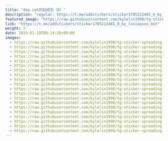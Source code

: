 ```yaml
---
title: "day cat的贴纸包（0）"
description: "regular: https://t.me/addstickers/sticker1705112465_0_by_luxiaoxun_bot"
featured_image: "https://raw.githubusercontent.com/kylelin1998/tg-sticker-spreading-worldwide-images/main/img/4cbd7fa3-384a-4568-ad17-d994001030c6.jpg"
link: "https://t.me/addstickers/sticker1705112465_0_by_luxiaoxun_bot"
weight: 3
date: 2024-01-19T08:14:28+08:00
images:
  - https://raw.githubusercontent.com/kylelin1998/tg-sticker-spreading-worldwide-images/main/img/4cbd7fa3-384a-4568-ad17-d994001030c6.jpg
  - https://raw.githubusercontent.com/kylelin1998/tg-sticker-spreading-worldwide-images/main/img/650ee935-a7ea-457a-9620-d92570eadef9.jpg
  - https://raw.githubusercontent.com/kylelin1998/tg-sticker-spreading-worldwide-images/main/img/b97d69e8-8e5e-43cf-812b-037038268f2d.jpg
  - https://raw.githubusercontent.com/kylelin1998/tg-sticker-spreading-worldwide-images/main/img/1127ba22-e250-4fa5-866b-eb95c0918ec7.jpg
  - https://raw.githubusercontent.com/kylelin1998/tg-sticker-spreading-worldwide-images/main/img/b55857cb-9ceb-44f9-b974-5e620f88fed7.jpg
  - https://raw.githubusercontent.com/kylelin1998/tg-sticker-spreading-worldwide-images/main/img/b7801eac-a6d9-478f-948c-91ca8f69728c.jpg
  - https://raw.githubusercontent.com/kylelin1998/tg-sticker-spreading-worldwide-images/main/img/b290baff-f3be-42e0-8ccb-5c0d4709ca58.jpg
  - https://raw.githubusercontent.com/kylelin1998/tg-sticker-spreading-worldwide-images/main/img/182b6b2a-337f-44c1-9ccb-39920fc26879.jpg
  - https://raw.githubusercontent.com/kylelin1998/tg-sticker-spreading-worldwide-images/main/img/a5de0717-74f4-44b7-985b-cae3d979023c.jpg
  - https://raw.githubusercontent.com/kylelin1998/tg-sticker-spreading-worldwide-images/main/img/e1abb784-e80b-4659-afa3-09e0c2f46800.jpg
  - https://raw.githubusercontent.com/kylelin1998/tg-sticker-spreading-worldwide-images/main/img/0608ae2b-9c91-4f5b-9f41-243d385bb2c9.jpg
  - https://raw.githubusercontent.com/kylelin1998/tg-sticker-spreading-worldwide-images/main/img/c621e689-f3f6-49c9-8183-c6890bc7a332.jpg
  - https://raw.githubusercontent.com/kylelin1998/tg-sticker-spreading-worldwide-images/main/img/0f4029b8-2e4f-4d07-b4df-96fe73e46e13.jpg
  - https://raw.githubusercontent.com/kylelin1998/tg-sticker-spreading-worldwide-images/main/img/b3f36d14-3a92-4724-95c5-31824269c9bf.jpg
  - https://raw.githubusercontent.com/kylelin1998/tg-sticker-spreading-worldwide-images/main/img/9aa68cab-053c-4633-8fac-f0f73444e713.jpg
  - https://raw.githubusercontent.com/kylelin1998/tg-sticker-spreading-worldwide-images/main/img/5007c1ac-cbb5-44b8-ac43-5e91b89e20ae.jpg
  - https://raw.githubusercontent.com/kylelin1998/tg-sticker-spreading-worldwide-images/main/img/0d3b71c7-a6df-41b4-9ca7-011b7fb55e46.jpg
  - https://raw.githubusercontent.com/kylelin1998/tg-sticker-spreading-worldwide-images/main/img/e9ff8698-2371-4ff3-b94a-57f162977a15.jpg
  - https://raw.githubusercontent.com/kylelin1998/tg-sticker-spreading-worldwide-images/main/img/22743978-23b8-4dd4-8946-1fbaa716346c.jpg
  - https://raw.githubusercontent.com/kylelin1998/tg-sticker-spreading-worldwide-images/main/img/ac444685-406f-4118-9a13-dfaf0c8703d1.jpg
---
```

